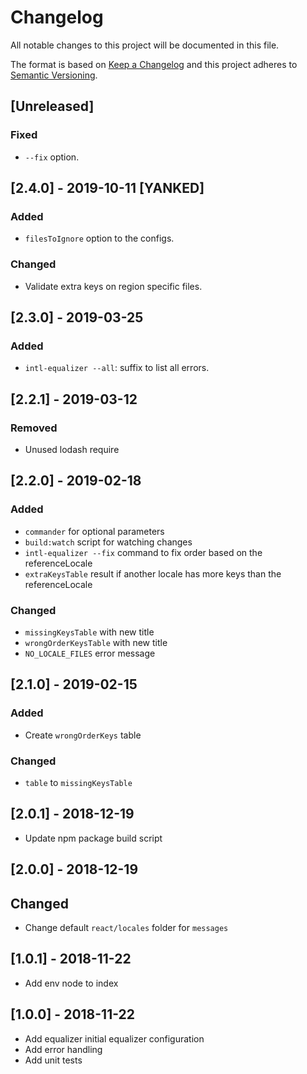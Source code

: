# Changelog

All notable changes to this project will be documented in this file.

The format is based on [Keep a Changelog](http://keepachangelog.com/en/1.0.0/)
and this project adheres to [Semantic Versioning](http://semver.org/spec/v2.0.0.html).

## [Unreleased]

### Fixed

- `--fix` option.

## [2.4.0] - 2019-10-11 [YANKED]

### Added

- `filesToIgnore` option to the configs.

### Changed

- Validate extra keys on region specific files.

## [2.3.0] - 2019-03-25

### Added

- `intl-equalizer --all`: suffix to list all errors.

## [2.2.1] - 2019-03-12

### Removed

- Unused lodash require

## [2.2.0] - 2019-02-18

### Added

- `commander` for optional parameters
- `build:watch` script for watching changes
- `intl-equalizer --fix` command to fix order based on the referenceLocale
- `extraKeysTable` result if another locale has more keys than the referenceLocale

### Changed

- `missingKeysTable` with new title
- `wrongOrderKeysTable` with new title
- `NO_LOCALE_FILES` error message

## [2.1.0] - 2019-02-15

### Added

- Create `wrongOrderKeys` table

### Changed

- `table` to `missingKeysTable`

## [2.0.1] - 2018-12-19

- Update npm package build script

## [2.0.0] - 2018-12-19

## Changed

- Change default `react/locales` folder for `messages`

## [1.0.1] - 2018-11-22

- Add env node to index

## [1.0.0] - 2018-11-22

- Add equalizer initial equalizer configuration
- Add error handling
- Add unit tests
